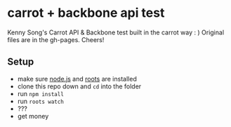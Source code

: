 # carrot + backbone api test

Kenny Song's Carrot API & Backbone test built in the carrot way : ) Original files are in the gh-pages. Cheers! 

Setup
-----

- make sure [node.js](http://nodejs.org) and [roots](http://roots.cx) are installed
- clone this repo down and `cd` into the folder
- run `npm install`
- run `roots watch`
- ???
- get money
